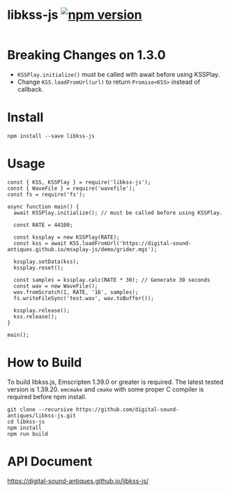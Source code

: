 # libkss-js [![npm version](https://badge.fury.io/js/libkss-js.svg)](https://badge.fury.io/js/libkss-js)
<img src="https://nodei.co/npm/libkss-js.png?downloads=true&stars=true" alt=""/>

# Breaking Changes on 1.3.0
- `KSSPlay.initialize()` must be called with await before using KSSPlay.
- Change `KSS.loadFromUrl(url)` to return `Promise<KSS>` instead of callback.

# Install
```
npm install --save libkss-js
```

# Usage
```
const { KSS, KSSPlay } = require('libkss-js');
const { WaveFile } = require('wavefile');
const fs = require('fs');

async function main() {
  await KSSPlay.initialize(); // must be called before using KSSPlay.

  const RATE = 44100;

  const kssplay = new KSSPlay(RATE);
  const kss = await KSS.loadFromUrl('https://digital-sound-antiques.github.io/msxplay-js/demo/grider.mgs');

  kssplay.setData(kss);
  kssplay.reset();

  const samples = kssplay.calc(RATE * 30); // Generate 30 seconds
  const wav = new WaveFile();
  wav.fromScratch(1, RATE, '16', samples);
  fs.writeFileSync('test.wav', wav.toBuffer());

  kssplay.release();
  kss.release();
}

main();
```

# How to Build
To build libkss.js, Emscripten 1.39.0 or greater is required. The latest tested version is 1.39.20.
`emcmake` and `cmake` with some proper C compiler is required before npm install.

```
git clone --recursive https://github.com/digital-sound-antiques/libkss-js.git
cd libkss-js
npm install
npm run build
```

# API Document
https://digital-sound-antiques.github.io/libkss-js/
